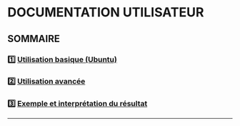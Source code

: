 # **DOCUMENTATION UTILISATEUR**

## **SOMMAIRE**

### :one: [Utilisation basique (Ubuntu)](https://github.com/WildCodeSchool/TSSR-2409-P1-G3-Scanner-de-ports/blob/main/USER_GUIDE.md#one-utilisation-basique-ubuntu-1)

### :two: [Utilisation avancée](https://github.com/WildCodeSchool/TSSR-2409-P1-G3-Scanner-de-ports/blob/main/USER_GUIDE.md#two--utilisation-avanc%C3%A9e-certaines-commandes-peuvent-n%C3%A9cessiter-dutiliser-sudo)
    
### :three: [Exemple et interprétation du résultat](https://github.com/WildCodeSchool/TSSR-2409-P1-G3-Scanner-de-ports/blob/main/USER_GUIDE.md#three--exemple-et-interpr%C3%A9tation-du-r%C3%A9sultat)

---
